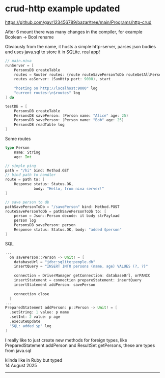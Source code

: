 # crud-http example updated
https://github.com/gavr123456789/bazar/tree/main/Programs/http-crud

After 6 mount there was many changes in the compiler, for example Boolean -> Bool rename  

Obviously from the name, it hosts a simple http-server, parses json bodies and uses java.sql to store it in SQLite. real app!  

```Scala
// main.niva
runServer = [
    PersonsDB createTable
    routes = Router routes: {route routeSavePersonToDb routeGetAllPersons}
    routes asServer: (SunHttp port: 9000), start
    
    "hosting on http://localhost:9000" log
    "current routes:\n$routes" log
] do

testDB = [
    PersonsDB createTable
    PersonsDB savePerson: (Person name: "Alice" age: 25)
    PersonsDB savePerson: (Person name: "Bob" age: 25)
    PersonsDB readTable log
]
```
Some routes
```Scala
type Person 
    name: String 
    age: Int 

// simple ping
path = "/hi" bind: Method.GET
// bind path to handler
route = path to: [
    Response status: Status.OK,
             body: "Hello, from niva server!"
]

// save person to db
pathSavePersonToDb = "/savePerson" bind: Method.POST
routeSavePersonToDb = pathSavePersonToDb to: [
    person = Json::Person decode: it body strPayload 
    person log
    PersonsDB savePerson: person
    Response status: Status.OK, body: "added $person"
]

```
SQL
```Scala
...
  on savePerson::Person -> Unit! = [
    databaseUrl = "jdbc:sqlite:people.db"
    insertQuery = "INSERT INTO persons (name, age) VALUES (?, ?)"
    
    connection = DriverManager getConnection: databaseUrl, orPANIC
    insertStatement = connection prepareStatement: insertQuery
    insertStatement addPerson: savePerson
    
    connection close 
  ]
...
PreparedStatement addPerson: p::Person -> Unit! = [
  .setString: 1 value: p name
  .setInt: 2 value: p age
  .executeUpdate
  "SQL: added $p" log
]
```

I really like to just create new methods for foreign types, like PreparedStatement addPerson and ResultSet getPersons, these are types from java.sql

kiinda like in Ruby but typed  
14 August 2025  

***
